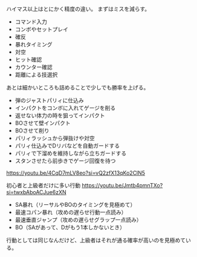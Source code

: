 ハイマス以上はとにかく精度の違い。
まずはミスを減らす。

- コマンド入力
- コンボやセットプレイ
- 確反
- 暴れタイミング
- 対空
- ヒット確認
- カウンター確認
- 距離による技選択

あとは細かいところも詰めることで少しでも勝率を上げる。

- 弾のジャストパリィに仕込み
- インパクトをコンボに入れてゲージを削る
- 返せない体力の時を狙ってインパクト
- BOさせて壁インパクト
- BOさせて削り
- パリィラッシュから弾抜けや対空
- パリィ仕込みでDリバなどを自動ガードする
- パリィで下溜めを維持しながら立ちガードする
- スタンさせたら前歩きでゲージ回復を待つ

https://youtu.be/4CqD7mLV8eo?si=vQ2zfX13qKo2ClN5

初心者と上級者だけに多い行動
https://youtu.be/Jmtb4pmnTXo?si=twxbAboACJue6zXN

- SA暴れ（リーサルやBOのタイミングを見極めて）
- 最速コパン暴れ（攻めの遅らせ行動一点読み）
- 最速垂直ジャンプ（攻めの遅らせグラップ一点読み）
- BO（SAがあって、Dがもう1本しかないとき）

行動としては同じなんだけど、上級者はそれが通る確率が高いのを見極めている。
